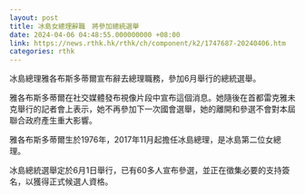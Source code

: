 ```yaml
---
layout: post
title: 冰島女總理辭職　將參加總統選舉
date: 2024-04-06 04:48:55.000000000 +08:00
link: https://news.rthk.hk/rthk/ch/component/k2/1747687-20240406.htm
categories: rthk
---
```


冰島總理雅各布斯多蒂爾宣布辭去總理職務，參加6月舉行的總統選舉。

雅各布斯多蒂爾在社交媒體發布視像片段中宣布這個消息。她隨後在首都雷克雅未克舉行的記者會上表示，她不再參加下一次國會選舉，她的離開和參選不會對本屆聯合政府產生重大影響。

雅各布斯多蒂爾生於1976年，2017年11月起擔任冰島總理，是冰島第二位女總理。

冰島總統選舉定於6月1日舉行，已有60多人宣布參選，並正在徵集必要的支持簽名，以獲得正式候選人資格。

